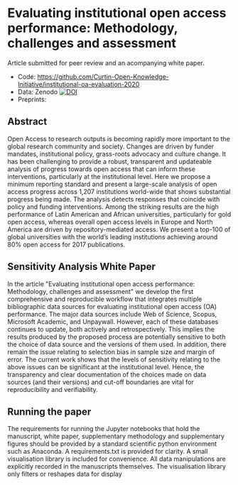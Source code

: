 # Evaluating institutional open access performance: Methodology, challenges and assessment

Article submitted for peer review and an acompanying white paper.
* Code: https://github.com/Curtin-Open-Knowledge-Initiative/institutional-oa-evaluation-2020
* Data: Zenodo [![DOI](https://zenodo.org/badge/DOI/10.5281/zenodo.3693222.svg)](https://doi.org/10.5281/zenodo.3693222)
* Preprints: 

## Abstract

Open Access to research outputs is becoming rapidly more important to the global research community and society. Changes are driven by funder mandates, institutional policy, grass-roots advocacy and culture change. It has been challenging to provide a robust, transparent and updateable analysis of progress towards open access that can inform these interventions, particularly at the institutional level. Here we propose a minimum reporting standard and present a large-scale analysis of open access progress across 1,207 institutions world-wide that shows substantial progress being made. The analysis detects responses that coincide with policy and funding interventions. Among the striking results are the high performance of Latin American and African universities, particularly for gold open access, whereas overall open access levels in Europe and North America are driven by repository-mediated access. We present a top-100 of global universities with the world’s leading institutions achieving around 80% open access for 2017 publications.

## Sensitivity Analysis White Paper

In the article "Evaluating institutional open access performance: Methodology, challenges and assessment" we develop the first comprehensive and reproducible workflow that integrates multiple bibliographic data sources for evaluating institutional open access (OA) performance. The major data sources include Web of Science, Scopus, Microsoft Academic, and Unpaywall. However, each of these databases continues to update, both actively and retrospectively. This implies the results produced by the proposed process are potentially sensitive to both the choice of data source and the versions of them used. In addition, there remain the issue relating to selection bias in sample size and margin of error. The current work shows that the levels of sensitivity relating to the above issues can be significant at the institutional level. Hence, the transparency and clear documentation of the choices made on data sources (and their versions) and cut-off boundaries are vital for reproducibility and verifiability.

## Running the paper

The requirements for running the Jupyter notebooks that hold the manuscript, white paper, supplementary methodology and supplementary figures should be provided by a standard scientific python environment such as Anaconda. A requirements.txt is provided for clarity. A small visualisation library is included for convenience. All data manipulations are explicitly recorded in the manuscripts themselves. The visualisation library only filters or reshapes data for display
